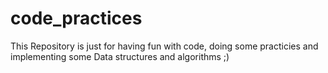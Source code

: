 # code_practices 
This Repository is just for having fun with code, doing some practicies and implementing some Data structures and algorithms ;)
